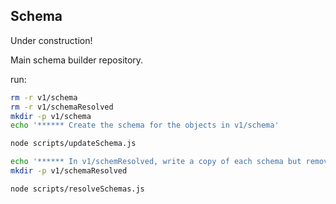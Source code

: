 ## Schema

Under construction!

Main schema builder repository.

run:

```zsh
rm -r v1/schema
rm -r v1/schemaResolved
mkdir -p v1/schema
echo '****** Create the schema for the objects in v1/schema'

node scripts/updateSchema.js

echo '****** In v1/schemResolved, write a copy of each schema but removed all "allOf" and explicit "$refs" except if would be recursive (which would make infinitely long file)'
mkdir -p v1/schemaResolved

node scripts/resolveSchemas.js
```


